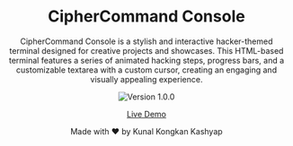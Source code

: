 <!-- Project Title -->
<h1 align="center">CipherCommand Console</h1>

<!-- Project Description -->
<p align="center">CipherCommand Console is a stylish and interactive hacker-themed terminal designed for creative projects and showcases. This HTML-based terminal features a series of animated hacking steps, progress bars, and a customizable textarea with a custom cursor, creating an engaging and visually appealing experience.</p>

<!-- Badges -->
<p align="center">
    <img src="https://img.shields.io/badge/version-1.0.0-blue.svg" alt="Version 1.0.0">
</p>

<!-- Demo Link -->
<p align="center">
    <a href="https://kunalkcube.github.io/ciphercommand-console">Live Demo</a>
</p>
<!-- Footer -->
<p align="center">Made with ❤️ by Kunal Kongkan Kashyap</p>
